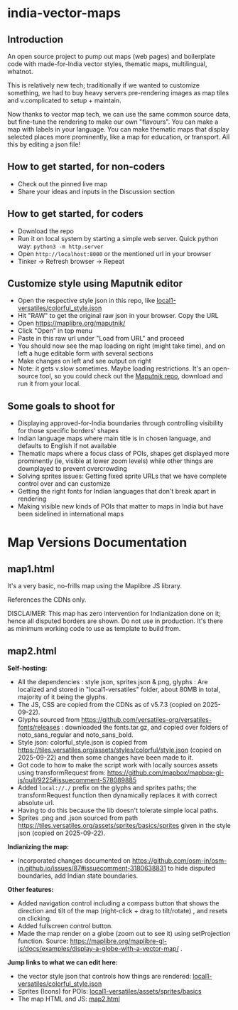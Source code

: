# india-vector-maps


## Introduction
An open source project to pump out maps (web pages) and boilerplate code with made-for-India vector styles, thematic maps, multilingual, whatnot.

This is relatively new tech; traditionally if we wanted to customize something, we had to buy heavy servers pre-rendering images as map tiles and v.complicated to setup + maintain.

Now thanks to vector map tech, we can use the same common source data, but fine-tune the rendering to make our  own "flavours". You can make a map with labels in your language. You can make thematic maps that display selected places more prominently, like a map for education, or transport. All this by editing a json file! 

## How to get started, for non-coders
- Check out the pinned live map
- Share your ideas and inputs in the Discussion section

## How to get started, for coders
- Download the repo
- Run it on local system by starting a simple web server. Quick python way: `python3 -m http.server`
- Open `http://localhost:8000` or the mentioned url in your browser 
- Tinker -> Refresh browser -> Repeat

## Customize style using Maputnik editor
- Open the respective style json in this repo, like [local1-versatiles/colorful_style.json](local1-versatiles/colorful_style.json)
- Hit "RAW" to get the original raw json in your browser. Copy the URL
- Open https://maplibre.org/maputnik/
- Click "Open" in top menu
- Paste in this raw url under "Load from URL" and proceed
- You should now see the map loading on right (might take time), and on left a huge editable form with several sections
- Make changes on left and see output on right
- Note: it gets v.slow sometimes. Maybe loading restrictions. It's an open-source tool, so you could check out the [Maputnik repo](https://github.com/maplibre/maputnik), download and run it from your local.


## Some goals to shoot for

- Displaying approved-for-India boundaries through controlling visibility for those specific borders' shapes
- Indian language maps where main title is in chosen language, and defaults to English if not available
- Thematic maps where a focus class of POIs, shapes get displayed more prominently (ie, visible at lower zoom levels) while other things are downplayed to prevent overcrowding
- Solving sprites issues: Getting fixed sprite URLs that we have complete control over and can customize
- Getting the right fonts for Indian languages that don't break apart in rendering
- Making visible new kinds of POIs that matter to maps in India but have been sidelined in international maps 


# Map Versions Documentation

## map1.html 

It's a very basic, no-frills map using the Maplibre JS library.

References the CDNs only.

DISCLAIMER: This map has zero intervention for Indianization done on it; hence all disputed borders are shown. Do not use in production. It's there as minimum working code to use as template to build from.


## map2.html

**Self-hosting:**
- All the dependencies : style json, sprites json & png, glyphs : Are localized and stored in "local1-versatiles" folder, about 80MB in total, majority of it being the glyphs.
- The JS, CSS are copied from the CDNs as of v5.7.3 (copied on 2025-09-22).
- Glyphs sourced from https://github.com/versatiles-org/versatiles-fonts/releases : downloaded the fonts.tar.gz, and copied over folders of noto_sans_regular and noto_sans_bold.
- Style json: colorful_style.json is copied from https://tiles.versatiles.org/assets/styles/colorful/style.json (copied on 2025-09-22) and then some changes have been made to it.
- Got code to how to make the script work with locally sources assets using transformRequest from: https://github.com/mapbox/mapbox-gl-js/pull/9225#issuecomment-578089885
- Added `local://./` prefix on the glyphs and sprites paths; the transformRequest function then dynamically replaces it with correct absolute url.
- Having to do this because the lib doesn't tolerate simple local paths.
- Sprites .png and .json sourced from path https://tiles.versatiles.org/assets/sprites/basics/sprites given in the style json (copied on 2025-09-22).

**Indianizing the map:**
- Incorporated changes documented on https://github.com/osm-in/osm-in.github.io/issues/87#issuecomment-3180638831 to hide disputed boundaries, add Indian state boundaries.


**Other features:**
- Added navigation control including a compass button that shows the direction and tilt of the map (right-click + drag to tilt/rotate) , and resets on clicking.
- Added fullscreen control button.
- Made the map render on a globe (zoom out to see it) using setProjection function. Source: https://maplibre.org/maplibre-gl-js/docs/examples/display-a-globe-with-a-vector-map/ .

**Jump links to what we can edit here:**
- the vector style json that controls how things are rendered: [local1-versatiles/colorful_style.json](local1-versatiles/colorful_style.json) 
- Sprites (Icons) for POIs: [local1-versatiles/assets/sprites/basics](local1-versatiles/assets/sprites/basics)
- The map HTML and JS: [map2.html](map2.html)

